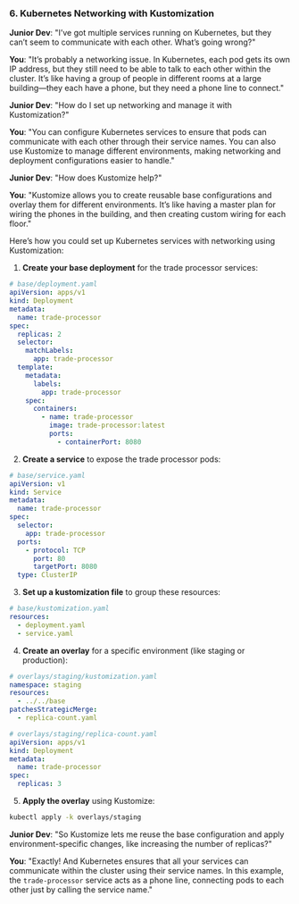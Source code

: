 ### 6. **Kubernetes Networking with Kustomization**

**Junior Dev**: "I’ve got multiple services running on Kubernetes, but they can’t seem to communicate with each other. What’s going wrong?"

**You**: "It’s probably a networking issue. In Kubernetes, each pod gets its own IP address, but they still need to be able to talk to each other within the cluster. It’s like having a group of people in different rooms at a large building—they each have a phone, but they need a phone line to connect."

**Junior Dev**: "How do I set up networking and manage it with Kustomization?"

**You**: "You can configure Kubernetes services to ensure that pods can communicate with each other through their service names. You can also use Kustomize to manage different environments, making networking and deployment configurations easier to handle."

**Junior Dev**: "How does Kustomize help?"

**You**: "Kustomize allows you to create reusable base configurations and overlay them for different environments. It’s like having a master plan for wiring the phones in the building, and then creating custom wiring for each floor."

Here’s how you could set up Kubernetes services with networking using Kustomization:

1. **Create your base deployment** for the trade processor services:

```yaml
# base/deployment.yaml
apiVersion: apps/v1
kind: Deployment
metadata:
  name: trade-processor
spec:
  replicas: 2
  selector:
    matchLabels:
      app: trade-processor
  template:
    metadata:
      labels:
        app: trade-processor
    spec:
      containers:
        - name: trade-processor
          image: trade-processor:latest
          ports:
            - containerPort: 8080
```

2. **Create a service** to expose the trade processor pods:

```yaml
# base/service.yaml
apiVersion: v1
kind: Service
metadata:
  name: trade-processor
spec:
  selector:
    app: trade-processor
  ports:
    - protocol: TCP
      port: 80
      targetPort: 8080
  type: ClusterIP
```

3. **Set up a kustomization file** to group these resources:

```yaml
# base/kustomization.yaml
resources:
  - deployment.yaml
  - service.yaml
```

4. **Create an overlay** for a specific environment (like staging or production):

```yaml
# overlays/staging/kustomization.yaml
namespace: staging
resources:
  - ../../base
patchesStrategicMerge:
  - replica-count.yaml

# overlays/staging/replica-count.yaml
apiVersion: apps/v1
kind: Deployment
metadata:
  name: trade-processor
spec:
  replicas: 3
```

5. **Apply the overlay** using Kustomize:

```sh
kubectl apply -k overlays/staging
```

**Junior Dev**: "So Kustomize lets me reuse the base configuration and apply environment-specific changes, like increasing the number of replicas?"

**You**: "Exactly! And Kubernetes ensures that all your services can communicate within the cluster using their service names. In this example, the `trade-processor` service acts as a phone line, connecting pods to each other just by calling the service name."
